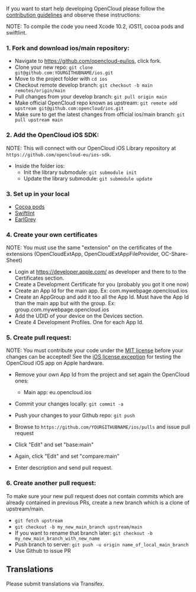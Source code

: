 If you want to start help developing OpenCloud please follow the [contribution guidelines][0] and observe these instructions:


NOTE: To compile the code you need Xcode 10.2, iOS11, cocoa pods and swiftlint.

### 1. Fork and download ios/main repository:

* Navigate to https://github.com/opencloud-eu/ios, click fork.
* Clone your new repo: ```git clone git@github.com:YOURGITHUBNAME/ios.git```
* Move to the project folder with ```cd ios```
* Checkout remote develop branch: ```git checkout -b main remotes/origin/main```
* Pull changes from your develop branch: ```git pull origin main```
* Make official OpenCloud repo known as upstream: ```git remote add upstream git@github.com:opencloud/ios.git```
* Make sure to get the latest changes from official ios/main branch: ```git pull upstream main```


### 2. Add the OpenCloud iOS SDK:

NOTE: This will connect with our OpenCloud iOS Library repository at ```https://github.com/opencloud-eu/ios-sdk```.

* Inside the folder ios:
  - Init the library submodule: ```git submodule init```
  - Update the library submodule: ```git submodule update```

### 3. Set up in your local

* [Cocoa pods][cocoapods]
* [Swiftlint][swiftlint]
* [EarlGrey][earlGrey]

[cocoapods]:https://cocoapods.org/
[swiftlint]:https://github.com/realm/SwiftLint/blob/master/README.md
[earlGrey]:https://github.com/google/EarlGrey/blob/master/docs/install-and-run.md#cocoapods-installation

### 4. Create your own certificates

NOTE: You must use the same "extension" on the certificates of the extensions (OpenCloudExtApp, OpenCloudExtAppFileProvider, OC-Share-Sheet)

* Login at https://developer.apple.com/ as developer and there to to the Certificates section.
* Create a Development Certificate for you (probably you got it one now)
* Create an App Id for the main app. Ex: com.mywebpage.opencloud.ios
* Create an AppGroup and add it too all the App Id. Must have the App Id than the main app but with the group. Ex: group.com.mywebpage.opencloud.ios
* Add the UDID of your device on the Devices section.
* Create 4 Development Profiles. One for each App Id.

### 5. Create pull request:

NOTE: You must contribute your code under the [MIT license][2] before your changes can be accepted! See the [iOS license exception][3] for testing the OpenCloud iOS app on Apple hardware.

* Remove your own App Id from the project and set again the OpenCloud ones:
  - Main app: eu.opencloud.ios

* Commit your changes locally: ```git commit -a```
* Push your changes to your Github repo: ```git push```
* Browse to ```https://github.com/YOURGITHUBNAME/ios/pulls``` and issue pull request
* Click "Edit" and set "base:main"
* Again, click "Edit" and set "compare:main"
* Enter description and send pull request.

### 6. Create another pull request:

To make sure your new pull request does not contain commits which are already contained in previous PRs, create a new branch which is a clone of upstream/main.

* ```git fetch upstream```
* ```git checkout -b my_new_main_branch upstream/main```
* If you want to rename that branch later: ```git checkout -b my_new_main_branch_with_new_name```
* Push branch to server: ```git push -u origin name_of_local_main_branch```
* Use Github to issue PR

## Translations
Please submit translations via Transifex.



[0]: https://github.com/opencloud-eu/ios/blob/main/CONTRIBUTING.md
[1]: https://opencloud.eu/about/contributor-agreement/
[2]: http://opensource.org/licenses/MIT
[3]: https://opencloud.eu/contribute/iOS-license-exception/
